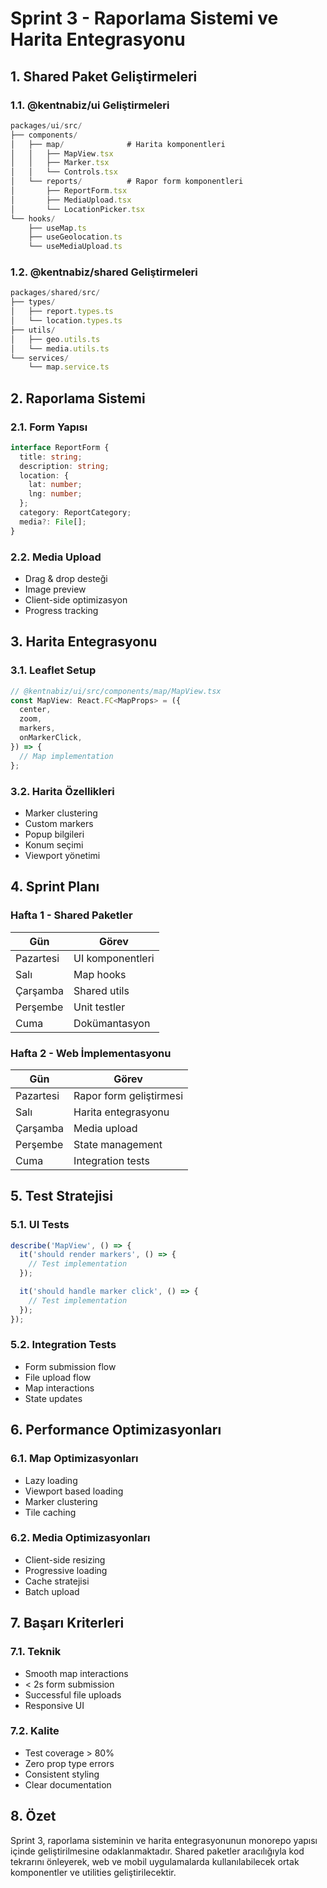 # Sprint 3 - Raporlama Sistemi ve Harita Entegrasyonu

## 1. Shared Paket Geliştirmeleri

### 1.1. @kentnabiz/ui Geliştirmeleri
```typescript
packages/ui/src/
├── components/
│   ├── map/              # Harita komponentleri
│   │   ├── MapView.tsx
│   │   ├── Marker.tsx
│   │   └── Controls.tsx
│   └── reports/          # Rapor form komponentleri
│       ├── ReportForm.tsx
│       ├── MediaUpload.tsx
│       └── LocationPicker.tsx
└── hooks/
    ├── useMap.ts
    ├── useGeolocation.ts
    └── useMediaUpload.ts
```

### 1.2. @kentnabiz/shared Geliştirmeleri
```typescript
packages/shared/src/
├── types/
│   ├── report.types.ts
│   └── location.types.ts
├── utils/
│   ├── geo.utils.ts
│   └── media.utils.ts
└── services/
    └── map.service.ts
```

## 2. Raporlama Sistemi

### 2.1. Form Yapısı
```typescript
interface ReportForm {
  title: string;
  description: string;
  location: {
    lat: number;
    lng: number;
  };
  category: ReportCategory;
  media?: File[];
}
```

### 2.2. Media Upload
- Drag & drop desteği
- Image preview
- Client-side optimizasyon
- Progress tracking

## 3. Harita Entegrasyonu

### 3.1. Leaflet Setup
```typescript
// @kentnabiz/ui/src/components/map/MapView.tsx
const MapView: React.FC<MapProps> = ({
  center,
  zoom,
  markers,
  onMarkerClick,
}) => {
  // Map implementation
};
```

### 3.2. Harita Özellikleri
- Marker clustering
- Custom markers
- Popup bilgileri
- Konum seçimi
- Viewport yönetimi

## 4. Sprint Planı

### Hafta 1 - Shared Paketler
| Gün | Görev |
|-----|-------|
| Pazartesi | UI komponentleri |
| Salı | Map hooks |
| Çarşamba | Shared utils |
| Perşembe | Unit testler |
| Cuma | Dokümantasyon |

### Hafta 2 - Web İmplementasyonu
| Gün | Görev |
|-----|-------|
| Pazartesi | Rapor form geliştirmesi |
| Salı | Harita entegrasyonu |
| Çarşamba | Media upload |
| Perşembe | State management |
| Cuma | Integration tests |

## 5. Test Stratejisi

### 5.1. UI Tests
```typescript
describe('MapView', () => {
  it('should render markers', () => {
    // Test implementation
  });

  it('should handle marker click', () => {
    // Test implementation
  });
});
```

### 5.2. Integration Tests
- Form submission flow
- File upload flow
- Map interactions
- State updates

## 6. Performance Optimizasyonları

### 6.1. Map Optimizasyonları
- Lazy loading
- Viewport based loading
- Marker clustering
- Tile caching

### 6.2. Media Optimizasyonları
- Client-side resizing
- Progressive loading
- Cache stratejisi
- Batch upload

## 7. Başarı Kriterleri

### 7.1. Teknik
- Smooth map interactions
- < 2s form submission
- Successful file uploads
- Responsive UI

### 7.2. Kalite
- Test coverage > 80%
- Zero prop type errors
- Consistent styling
- Clear documentation

## 8. Özet
Sprint 3, raporlama sisteminin ve harita entegrasyonunun monorepo yapısı içinde geliştirilmesine odaklanmaktadır. Shared paketler aracılığıyla kod tekrarını önleyerek, web ve mobil uygulamalarda kullanılabilecek ortak komponentler ve utilities geliştirilecektir.
